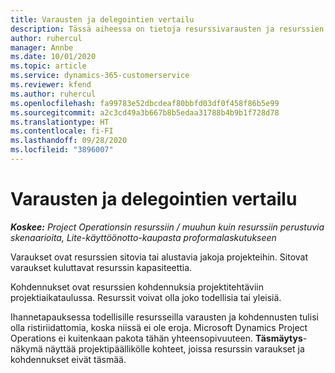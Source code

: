 ```yaml
---
title: Varausten ja delegointien vertailu
description: Tässä aiheessa on tietoja resurssivarausten ja resurssien delegointien välisistä eroista.
author: ruhercul
manager: Annbe
ms.date: 10/01/2020
ms.topic: article
ms.service: dynamics-365-customerservice
ms.reviewer: kfend
ms.author: ruhercul
ms.openlocfilehash: fa99783e52dbcdeaf80bbfd03df0f458f86b5e99
ms.sourcegitcommit: a2c3cd49a3b667b8b5edaa31788b4b9b1f728d78
ms.translationtype: HT
ms.contentlocale: fi-FI
ms.lasthandoff: 09/28/2020
ms.locfileid: "3896007"
---
```

# <a name="bookings-vs-assignments"></a>Varausten ja delegointien vertailu

_**Koskee:** Project Operationsin resurssiin / muuhun kuin resurssiin perustuvia skenaarioita, Lite-käyttöönotto-kaupasta proformalaskutukseen_

Varaukset ovat resurssien sitovia tai alustavia jakoja projekteihin. Sitovat varaukset kuluttavat resurssin kapasiteettia. 

Kohdennukset ovat resurssien kohdennuksia projektitehtäviin projektiaikataulussa. Resurssit voivat olla joko todellisia tai yleisiä. 

Ihannetapauksessa todellisille resursseilla varausten ja kohdennusten tulisi olla ristiriidattomia, koska niissä ei ole eroja. Microsoft Dynamics Project Operations ei kuitenkaan pakota tähän yhteensopivuuteen. **Täsmäytys**-näkymä näyttää projektipäällikölle kohteet, joissa resurssin varaukset ja kohdennukset eivät täsmää.
